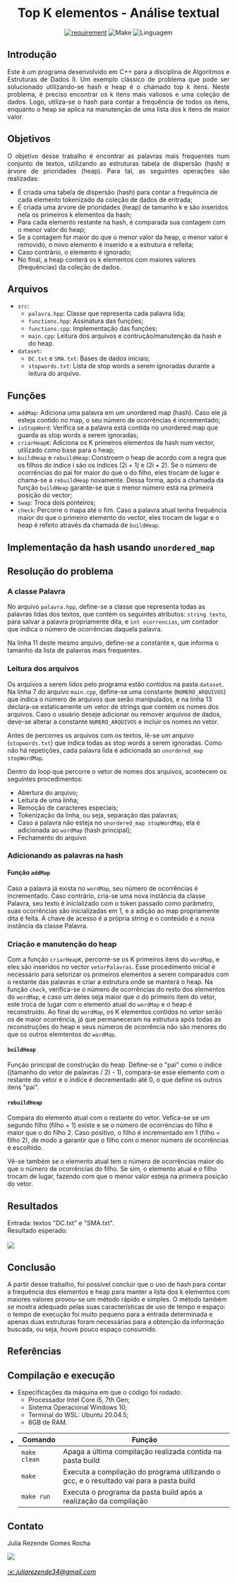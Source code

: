 <h1 align="center" font-size="200em"><b>Top K elementos - Análise textual</b></h1>

<div align = "center" >

[![requirement](https://img.shields.io/badge/IDE-Visual%20Studio%20Code-informational)](https://code.visualstudio.com/docs/?dv=linux64_deb)
![Make](https://img.shields.io/badge/Compilacao-Make-orange)
![Linguagem](https://img.shields.io/badge/Linguagem-C%2B%2B-blue)
</div>

## Introdução
<p align="justify">
Este é um programa desenvolvido em C++ para a disciplina de Algoritmos e Estruturas de Dados II. 
Um exemplo clássico de problema que pode ser solucionado utilizando-se hash e heap é o chamado top k itens. Neste problema, é preciso encontrar os k itens mais valiosos e uma coleção de dados. Logo, utiliza-se o hash para contar a frequência de todos os itens, enquanto o heap se aplica na manutenção de uma lista dos k itens de maior valor.
</p>

## Objetivos
<p align="justify">
O objetivo desse trabalho é encontrar as palavras mais frequentes num conjunto de textos, utilizando as estruturas tabela de dispersão (hash) e árvore de prioridades (heap). Para tal, as seguintes operações são realizadas:

- É criada uma tabela de dispersão (hash) para contar a frequência de cada elemento tokenizado da coleção de dados de entrada;
- É criada uma árvore de prioridades (heap) de tamanho k e são inseridos nela os primeiros k elementos da hash;
- Para cada elemento restante na hash, é comparada sua contagem com o menor valor do heap;
- Se a contagem for maior do que o menor valor da heap, o menor valor é removido, o novo elemento é inserido e a estrutura é refeita;
- Caso contrário, o elemento é ignorado;
- No final, a heap conterá os k elementos com maiores valores (frequências) da coleção de dados.
</p>

## Arquivos
- ```src```:
    - ```palavra.hpp```: Classe que representa cada palavra lida;
    - ```functions.hpp```: Assinatura das funções;
    - ```functions.cpp```: Implementação das funções;
    - ```main.cpp```: Leitura dos arquivos e contrução/manutenção da hash e do heap.
- ```dataset```: 
    - ```DC.txt``` e ```SMA.txt```: Bases de dados iniciais;
    - ```stopwords.txt```: Lista de stop words a serem ignoradas durante a leitura do arquivo. 

## Funções
- ```addMap```: Adiciona uma palavra em um unordered map (hash). Caso ele já esteja contido no map, o seu número de ocorrências é incrementado;
- ```isStopWord```: Verifica se a palavra está contida no unordered map que guarda as stop words a serem ignoradas;
- ```criarHeapK```: Adiciona os K primeiros elementos da hash num vector, utilizado como base para o heap;
- ```buildHeap``` e ```rebuildHeap```: Constroem o heap de acordo com a regra que os filhos do índice i são os índices (2i + 1) e (2i + 2). Se o número de ocorrências do pai for maior do que o do filho, eles trocam de lugar e chama-se a ```rebuildHeap``` novamente. Dessa forma, após a chamada da função ```buildHeap``` garante-se que o menor número está na primeira posição do vector;
- ```Swap```: Troca dois ponteiros;
- ```check```: Percorre o mapa até o fim. Caso a palavra atual tenha frequência maior do que o primeiro elemento do vector, eles trocam de lugar e o heap é refeito através da chamada de ```buildHeap```.

## Implementação da hash usando ```unordered_map```

## Resolução do problema

### A classe Palavra
No arquivo ```palavra.hpp```, define-se a classe que representa todas as palavras lidas dos textos, que contém os seguintes atributos: ```string texto```, para salvar a palavra propriamente dita, e ```int ocorrencias```, um contador que indica o número de ocorrências daquela palavra. 

Na linha 11 deste mesmo arquivo, define-se a constante ```K```, que informa o tamanho da lista de palavras mais frequentes.
### Leitura dos arquivos
Os arquivos a serem lidos pelo programa estão contidos na pasta ```dataset```. Na linha 7 do arquivo ```main.cpp```, define-se uma constante (```NUMERO_ARQUIVOS```) que indica o número de arquivos que serão manipulados, e na linha 13 declara-se estaticamente um vetor de strings que contém os nomes dos arquivos. Caso o usuário deseje adicionar ou remover arquivos de dados, deve-se alterar a constante ```NUMERO_ARQUIVOS``` e incluir os nomes no vetor.

Antes de percorres os arquivos com os textos, lê-se um arquivo (```stopwords.txt```) que indica todas as stop words a serem ignoradas. Como não há repetições, cada palavra lida é adicionada ao ```unordered_map stopWordMap```.

Dentro do loop que percorre o vetor de nomes dos arquivos, acontecem os seguintes procedimentos:
- Abertura do arquivo;
- Leitura de uma linha;
- Remoção de caracteres especiais;
- Tokenização da linha, ou seja, separação das palavras;
- Caso a palavra não esteja no ```unordered_map stopWordMap```, ela é adicionada ao ```wordMap``` (hash principal);
- Fechamento do arquivo

### Adicionando as palavras na hash
#### Função ```addMap```
Caso a palavra já exista no ```wordMap```, seu número de ocorrências é incrementado. Caso contrário, cria-se uma nova instância da classe Palavra, seu texto é inicializado com o token passado como parâmetro, suas ocorrências são inicializadas em 1, e a adição ao map propriamente dita é feita. A chave de acesso é a própria string e o conteúdo é a nova instância da classe Palavra.

### Criação e manutenção do heap
Com a função ```criarHeapK```, percorre-se os K primeiros itens do ```wordMap```, e eles são inseridos no vector ```vetorPalavras```. Esse procedimento inicial é necessário para setorizar os primeiros elementos a serem comparados com o restante das palavras e criar a estrutura onde se manterá o heap.
Na função ```check```, verifica-se o número de ocorrências do resto dos elementos do ```wordMap```, e caso um deles seja maior que o do primeiro item do vetor, este troca de lugar com o elemento atual do ```wordMap``` e o heap é reconstruído. Ao final do ```wordMap```, os K elementos contidos no vetor serão os de maior ocorrência, já que permaneceram na estrutura após todas as reconstruções do heap e seus números de ocorrência não são menores do que os outros elemtentos do ```wordMap```.

#### ```buildHeap```
Função principal de construção do heap. Define-se o "pai" como o índice ((tamanho do vetor de palavras / 2) - 1), compara-se esse elemento com o restante do vetor e o índice é decrementado até 0, o que define os outros itens "pai".

#### ```rebuildHeap```
Compara do elemento atual com o restante do vetor. Vefica-se se um segundo filho (filho + 1) existe e se o número de ocorrências do filho é maior que o do filho 2. Caso positivo, o filho é incrementado em 1 (filho = filho 2), de modo a garantir que o filho com o menor número de ocorrências é escolhido.

Vê-se também se o elemento atual tem o número de ocorrências maior do que o número de ocorrências do filho. Se sim, o elemento atual e o filho trocam de lugar, fazendo com que o menor valor esteja na primeira posição do vetor.

## Resultados
Entrada: textos "DC.txt" e "SMA.txt".
<br>Resultado esperado:<br><br>
<img src="imgs/resultados.png">

## Conclusão
A partir desse trabalho, foi possível concluir que o uso de hash para contar a frequência dos elementos e heap para manter a lista dos k elementos com maiores valores provou-se um método rápido e simples. O método também se mostra adequado pelas suas características de uso de tempo e espaço: o tempo de execução foi muito pequeno para a entrada determinada e apenas duas estruturas foram necessárias para a obtenção da informação buscada, ou seja, houve pouco espaço consumido.

## Referências

## Compilação e execução
* Especificações da máquina em que o código foi rodado:
  * Processador Intel Core i5, 7th Gen;
  * Sistema Operacional Windows 10;
  * Terminal do WSL: Ubuntu 20.04.5;
  * 8GB de RAM.
* | Comando                |  Função                                                                                           |                     
  | -----------------------| ------------------------------------------------------------------------------------------------- |
  |  `make clean`          | Apaga a última compilação realizada contida na pasta build                                        |
  |  `make`                | Executa a compilação do programa utilizando o gcc, e o resultado vai para a pasta build           |
  |  `make run`            | Executa o programa da pasta build após a realização da compilação                                 |

## Contato
<div>
 <p align="justify"> Julia Rezende Gomes Rocha</p>
 <a href="https://t.me/juliarezende34">
 <img align="center" src="https://img.shields.io/badge/Telegram-2CA5E0?style=for-the-badge&logo=telegram&logoColor=white"/> 
 </div>
 <br>
<a style="color:black" href="mailto:juliarezende34@gmail.com?subject=[GitHub]%20Source%20Dynamic%20Lists">
✉️ <i>juliarezende34@gmail.com</i>
</a>